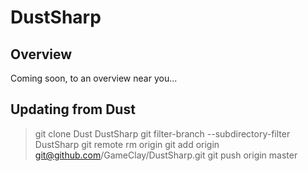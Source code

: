 # DustSharp

## Overview
Coming soon, to an overview near you...

## Updating from Dust
> git clone Dust DustSharp
> git filter-branch --subdirectory-filter DustSharp
> git remote rm origin
> git add origin git@github.com/GameClay/DustSharp.git
> git push origin master